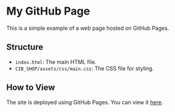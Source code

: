 # My GitHub Page

This is a simple example of a web page hosted on GitHub Pages.

## Structure

- `index.html`: The main HTML file.
- `CIB_SHOP/assets/css/main.css`: The CSS file for styling.

## How to View

The site is deployed using GitHub Pages. You can view it [here](URL_OF_YOUR_GITHUB_PAGES_SITE).
